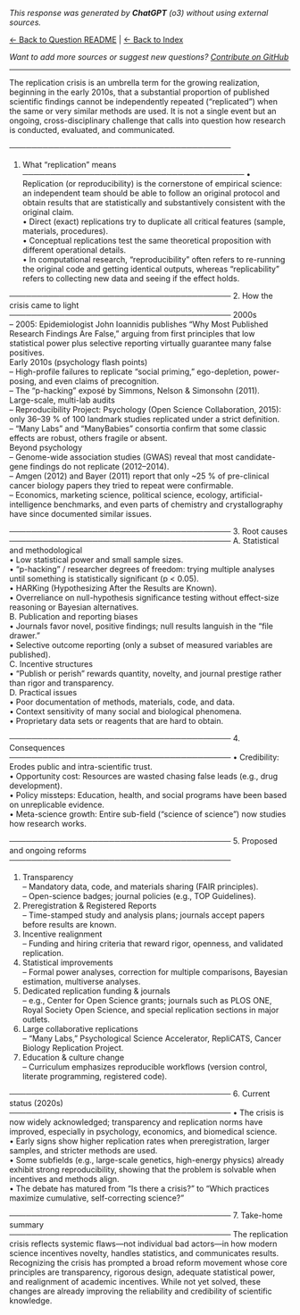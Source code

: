 <!-- 
Generated by: chatgpt
Model: o3
Prompt type: default
Generated at: 2025-06-08T20:21:28.247525
-->

*This response was generated by **ChatGPT** (o3) without using external sources.*

[← Back to Question README](README.md) | [← Back to Index](../README.md)

*Want to add more sources or suggest new questions? [Contribute on GitHub](https://github.com/justinwest/SuggestedSources)*

---

The replication crisis is an umbrella term for the growing realization, beginning in the early 2010s, that a substantial proportion of published scientific findings cannot be independently repeated (“replicated”) when the same or very similar methods are used.  It is not a single event but an ongoing, cross-disciplinary challenge that calls into question how research is conducted, evaluated, and communicated.

────────────────────────────────────────
1. What “replication” means  
────────────────────────────────────────
• Replication (or reproducibility) is the cornerstone of empirical science: an independent team should be able to follow an original protocol and obtain results that are statistically and substantively consistent with the original claim.  
• Direct (exact) replications try to duplicate all critical features (sample, materials, procedures).  
• Conceptual replications test the same theoretical proposition with different operational details.  
• In computational research, “reproducibility” often refers to re-running the original code and getting identical outputs, whereas “replicability” refers to collecting new data and seeing if the effect holds.

────────────────────────────────────────
2. How the crisis came to light  
────────────────────────────────────────
2000s  
  – 2005: Epidemiologist John Ioannidis publishes “Why Most Published Research Findings Are False,” arguing from first principles that low statistical power plus selective reporting virtually guarantee many false positives.  
Early 2010s (psychology flash points)  
  – High-profile failures to replicate “social priming,” ego-depletion, power-posing, and even claims of precognition.  
  – The “p-hacking” exposé by Simmons, Nelson & Simonsohn (2011).  
Large-scale, multi-lab audits  
  – Reproducibility Project: Psychology (Open Science Collaboration, 2015): only 36–39 % of 100 landmark studies replicated under a strict definition.  
  – “Many Labs” and “ManyBabies” consortia confirm that some classic effects are robust, others fragile or absent.  
Beyond psychology  
  – Genome-wide association studies (GWAS) reveal that most candidate-gene findings do not replicate (2012–2014).  
  – Amgen (2012) and Bayer (2011) report that only ~25 % of pre-clinical cancer biology papers they tried to repeat were confirmable.  
  – Economics, marketing science, political science, ecology, artificial-intelligence benchmarks, and even parts of chemistry and crystallography have since documented similar issues.

────────────────────────────────────────
3. Root causes  
────────────────────────────────────────
A. Statistical and methodological  
   • Low statistical power and small sample sizes.  
   • “p-hacking” / researcher degrees of freedom: trying multiple analyses until something is statistically significant (p < 0.05).  
   • HARKing (Hypothesizing After the Results are Known).  
   • Overreliance on null-hypothesis significance testing without effect-size reasoning or Bayesian alternatives.  
B. Publication and reporting biases  
   • Journals favor novel, positive findings; null results languish in the “file drawer.”  
   • Selective outcome reporting (only a subset of measured variables are published).  
C. Incentive structures  
   • “Publish or perish” rewards quantity, novelty, and journal prestige rather than rigor and transparency.  
D. Practical issues  
   • Poor documentation of methods, materials, code, and data.  
   • Context sensitivity of many social and biological phenomena.  
   • Proprietary data sets or reagents that are hard to obtain.

────────────────────────────────────────
4. Consequences  
────────────────────────────────────────
• Credibility: Erodes public and intra-scientific trust.  
• Opportunity cost: Resources are wasted chasing false leads (e.g., drug development).  
• Policy missteps: Education, health, and social programs have been based on unreplicable evidence.  
• Meta-science growth: Entire sub-field (“science of science”) now studies how research works.

────────────────────────────────────────
5. Proposed and ongoing reforms  
────────────────────────────────────────
1. Transparency  
   – Mandatory data, code, and materials sharing (FAIR principles).  
   – Open-science badges; journal policies (e.g., TOP Guidelines).  
2. Preregistration & Registered Reports  
   – Time-stamped study and analysis plans; journals accept papers before results are known.  
3. Incentive realignment  
   – Funding and hiring criteria that reward rigor, openness, and validated replication.  
4. Statistical improvements  
   – Formal power analyses, correction for multiple comparisons, Bayesian estimation, multiverse analyses.  
5. Dedicated replication funding & journals  
   – e.g., Center for Open Science grants; journals such as PLOS ONE, Royal Society Open Science, and special replication sections in major outlets.  
6. Large collaborative replications  
   – “Many Labs,” Psychological Science Accelerator, RepliCATS, Cancer Biology Replication Project.  
7. Education & culture change  
   – Curriculum emphasizes reproducible workflows (version control, literate programming, registered code).  

────────────────────────────────────────
6. Current status (2020s)  
────────────────────────────────────────
• The crisis is now widely acknowledged; transparency and replication norms have improved, especially in psychology, economics, and biomedical science.  
• Early signs show higher replication rates when preregistration, larger samples, and stricter methods are used.  
• Some subfields (e.g., large-scale genetics, high-energy physics) already exhibit strong reproducibility, showing that the problem is solvable when incentives and methods align.  
• The debate has matured from “Is there a crisis?” to “Which practices maximize cumulative, self-correcting science?”

────────────────────────────────────────
7. Take-home summary  
────────────────────────────────────────
The replication crisis reflects systemic flaws—not individual bad actors—in how modern science incentives novelty, handles statistics, and communicates results.  Recognizing the crisis has prompted a broad reform movement whose core principles are transparency, rigorous design, adequate statistical power, and realignment of academic incentives.  While not yet solved, these changes are already improving the reliability and credibility of scientific knowledge.
